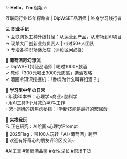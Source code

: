 ✨ 𝐇𝐞𝐥𝐥𝐨，𝐈'𝐦 侃姐 🔥

互联网行业15年探路者 | 
DipWSET品酒师 | 
终身学习践行者

💻 **职业手记**  
→ 互联网多工种升级打怪：从运营到产品，从市场到AI项目  
→ 现某大厂创新业务负责人 | 带过50+人团队  
→ 专治各种职场迷茫症（评论区问必答）

🍷 **葡萄酒奇幻漂流**  
✓ DipWSET持证品酒师 | 喝过1000+款酒  
✓ 教你「300元喝出3000元质感」选酒攻略  
✓ 酒圈冷知识挖掘机：「香槟为什么叫寡妇酒？」

📖 **学习型中年の日常**  
▫️ 年读80本书：心理学×商业×脑科学  
▫️ 用AI工具3个月减负40%工作  
▫️ 35+姐姐的抗焦虑秘籍：「学新技能是最好的玻尿酸」

🤝 **来找我玩**  
🔍 正在研究：AI绘画×心理学Prompt  
🎯 2025Flag：带100人玩转「AI+葡萄酒」跨界  
📩 欢迎有好奇心的朋友评论区交流~

#AI工具 #葡萄酒品鉴 #女性成长 #职场干货 
